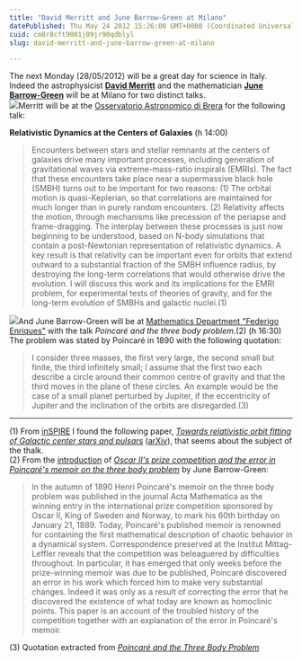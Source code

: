 ```yaml
---
title: "David Merritt and June Barrow-Green at Milano"
datePublished: Thu May 24 2012 15:26:00 GMT+0000 (Coordinated Universal Time)
cuid: cm8r8cft9001j09jr90qdblyl
slug: david-merritt-and-june-barrow-green-at-milano

---
```



The next Monday (28/05/2012) will be a great day for science in Italy. Indeed the astrophysicist [**David Merritt**](http://ccrg.rit.edu/people/merritt/) and the mathematician [**June Barrow-Green**](http://www.mathematics.open.ac.uk/People/j.e.barrow-green) will be at Milano for two distinct talks.  
![](https://cdn.hashnode.com/res/hashnode/image/upload/v1743072470254/ef30ae1d-b411-474b-be26-bcc32914740c.jpeg)Merritt will be at the [Osservatorio Astronomico di Brera](http://www.brera.inaf.it/) for the following talk:  
  
**Relativistic Dynamics at the Centers of Galaxies** (h 14:00)

> Encounters between stars and stellar remnants at the centers of galaxies drive many important processes, including generation of gravitational waves via extreme-mass-ratio inspirals (EMRIs). The fact that these encounters take place near a supermassive black hole (SMBH) turns out to be important for two reasons: (1) The orbital motion is quasi-Keplerian, so that correlations are maintained for much longer than in purely random encounters. (2) Relativity affects the motion, through mechanisms like precession of the periapse and frame-dragging. The interplay between these processes is just now beginning to be understood, based on N-body simulations that contain a post-Newtonian representation of relativistic dynamics. A key result is that relativity can be important even for orbits that extend outward to a substantial fraction of the SMBH influence radius, by destroying the long-term correlations that would otherwise drive the evolution. I will discuss this work and its implications for the EMRI problem, for experimental tests of theories of gravity, and for the long-term evolution of SMBHs and galactic nuclei.(1)

![](https://cdn.hashnode.com/res/hashnode/image/upload/v1743072471595/a1c2e02e-dbd3-4e23-a79e-9022e46c7f93.gif)And June Barrow-Green will be at [Mathematics Department "Federigo Enriques"](http://www.mat.unimi.it/) with the talk _Poincaré and the three body problem_.(2) (h 16:30)  
The problem was stated by Poincaré in 1890 with the following quotation:

> I consider three masses, the first very large, the second small but finite, the third infinitely small; I assume that the first two each describe a circle around their common centre of gravity and that the third moves in the plane of these circles. An example would be the case of a small planet perturbed by Jupiter, if the eccentricity of Jupiter and the inclination of the orbits are disregarded.(3)

* * *

(1) From [inSPIRE](http://inspirehep.net/search?p=find+a+merritt,+d) I found the following paper, [_Towards relativistic orbit fitting of Galactic center stars and pulsars_](http://iopscience.iop.org/0004-637X/720/2/1303/) ([arXiv](http://arxiv.org/abs/arXiv:1007.0007)), that seems about the subject of the thalk.  
(2) From the [introduction](http://adsabs.harvard.edu/abs/1994AHES...48..107B) of [_Oscar II's prize competition and the error in Poincaré's memoir on the three body problem_](http://www.springerlink.com/content/h1q41r423l828445/) by June Barrow-Green:

> In the autumn of 1890 Henri Poincaré's memoir on the three body problem was published in the journal Acta Mathematica as the winning entry in the international prize competition sponsored by Oscar II, King of Sweden and Norway, to mark his 60th birthday on January 21, 1889. Today, Poincaré's published memoir is renowned for containing the first mathematical description of chaotic behavior in a dynamical system. Correspondence preserved at the Institut Mittag-Leffler reveals that the competition was beleaguered by difficulties throughout. In particular, it has emerged that only weeks before the prize-winning memoir was due to be published, Poincaré discovered an error in his work which forced him to make very substantial changes. Indeed it was only as a result of correcting the error that he discovered the existence of what today are known as homoclinic points. This paper is an account of the troubled history of the competition together with an explanation of the error in Poincaré's memoir.

(3) Quotation extracted from [_Poincaré and the Three Body Problem_](http://books.google.it/books?id=j7i_MrqWzaIC&dq=Henri+Poincare,+memoir+on+the+three-body+problem+(1890)&hl=it&source=gbs_navlinks_s)